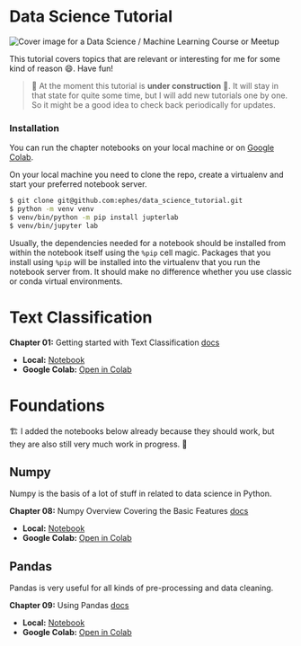 # Data Science Tutorial

<!-- WARNING: THIS FILE WAS AUTOGENERATED! DO NOT EDIT! -->

![Cover image for a Data Science / Machine Learning Course or
Meetup](images/tutorial_cover.png)

This tutorial covers topics that are relevant or interesting for me for
some kind of reason 😄. Have fun!

> 🚧 At the moment this tutorial is **under construction** 🚧. It will
> stay in that state for quite some time, but I will add new tutorials
> one by one. So it might be a good idea to check back periodically for
> updates.

### Installation

You can run the chapter notebooks on your local machine or on [Google
Colab](https://research.google.com/colaboratory/).

On your local machine you need to clone the repo, create a virtualenv
and start your preferred notebook server.

``` sh
$ git clone git@github.com:ephes/data_science_tutorial.git
$ python -m venv venv
$ venv/bin/python -m pip install jupterlab
$ venv/bin/jupyter lab
```

Usually, the dependencies needed for a notebook should be installed from
within the notebook itself using the `%pip` cell magic. Packages that
you install using `%pip` will be installed into the virtualenv that you
run the notebook server from. It should make no difference whether you
use classic or conda virtual environments.

# Text Classification

**Chapter 01:** Getting started with Text Classification
[docs](https://ephes.github.io/data_science_tutorial/#text-classification)

- **Local:** [Notebook](01_text_classification.ipynb)
- **Google Colab:** [Open in
  Colab](https://colab.research.google.com/github/ephes/data_science_tutorial/blob/main/01_text_classification.ipynb)

# Foundations

🏗 I added the notebooks below already because they should work, but they
are also still very much work in progress. 👷

## Numpy

Numpy is the basis of a lot of stuff in related to data science in
Python.

**Chapter 08:** Numpy Overview Covering the Basic Features
[docs](https://ephes.github.io/data_science_tutorial/#numpy)

- **Local:** [Notebook](08_numpy.ipynb)
- **Google Colab:** [Open in
  Colab](https://colab.research.google.com/github/ephes/data_science_tutorial/blob/main/08_numpy.ipynb)

## Pandas

Pandas is very useful for all kinds of pre-processing and data cleaning.

**Chapter 09:** Using Pandas
[docs](https://ephes.github.io/data_science_tutorial/#pandas)

- **Local:** [Notebook](09_pandas.ipynb)
- **Google Colab:** [Open in
  Colab](https://colab.research.google.com/github/ephes/data_science_tutorial/blob/main/09_pandas.ipynb)
